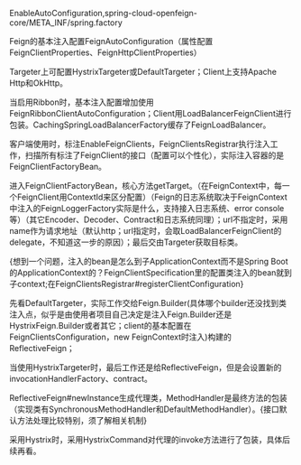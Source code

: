 EnableAutoConfiguration,spring-cloud-openfeign-core/META_INF/spring.factory

Feign的基本注入配置FeignAutoConfiguration（属性配置FeignClientProperties、FeignHttpClientProperties）

Targeter上可配置HystrixTargeter或DefaultTargeter；Client上支持Apache Http和OkHttp。

当启用Ribbon时，基本注入配置增加使用FeignRibbonClientAutoConfiguration；Client用LoadBalancerFeignClient进行包装。CachingSpringLoadBalancerFactory缓存了FeignLoadBalancer。



客户端使用时，标注EnableFeignClients，FeignClientsRegistrar执行注入工作，扫描所有标注了FeignClient的接口（配置可以个性化），实际注入容器的是FeignClientFactoryBean。

进入FeignClientFactoryBean，核心方法getTarget。（在FeignContext中，每一个FeignClient用ContextId来区分配置）（Feign的日志系统取决于FeignContext中注入的FeignLoggerFactory实际是什么，支持接入日志系统、error console等）（其它Encoder、Decoder、Contract和日志系统同理）；url不指定时，采用name作为请求地址（默认http；url指定时，会取LoadBalancerFeignClient的delegate，不知道这一步的原因）；最后交由Targeter获取目标类。

{想到一个问题，注入的bean是怎么到子ApplicationContext而不是Spring Boot的ApplicationContext的？FeignClientSpecification里的配置类注入的bean就到子context;在FeignClientsRegistrar#registerClientConfiguration}

先看DefaultTargeter，实际工作交给Feign.Builder(具体哪个builder还没找到类注入点，似乎是由使用者项目自己决定是注入Feign.Builder还是HystrixFeign.Builder或者其它；client的基本配置在FeignClientsConfiguration，new FeignContext时注入)构建的ReflectiveFeign；

当使用HystrixTargeter时，最后工作还是给ReflectiveFeign，但是会设置新的invocationHandlerFactory、contract。

ReflectiveFeign#newInstance生成代理类，MethodHandler是最终方法的包装（实现类有SynchronousMethodHandler和DefaultMethodHandler）。{接口默认方法处理比较特别，须了解相关机制}

采用Hystrix时，采用HystrixCommand对代理的invoke方法进行了包装，具体后续再看。

